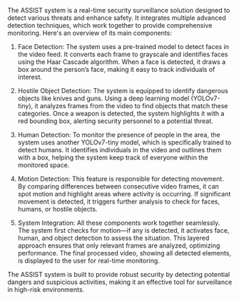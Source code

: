 The ASSIST system is a real-time security surveillance solution designed to detect various threats and enhance safety. It integrates multiple advanced detection techniques, which work together to provide comprehensive monitoring. Here's an overview of its main components:

1. Face Detection: The system uses a pre-trained model to detect faces in the video feed. It converts each frame to grayscale and identifies faces using the Haar Cascade algorithm. When a face is detected, it draws a box around the person’s face, making it easy to track individuals of interest.


2. Hostile Object Detection: The system is equipped to identify dangerous objects like knives and guns. Using a deep learning model (YOLOv7-tiny), it analyzes frames from the video to find objects that match these categories. Once a weapon is detected, the system highlights it with a red bounding box, alerting security personnel to a potential threat.


3. Human Detection: To monitor the presence of people in the area, the system uses another YOLOv7-tiny model, which is specifically trained to detect humans. It identifies individuals in the video and outlines them with a box, helping the system keep track of everyone within the monitored space.


4. Motion Detection: This feature is responsible for detecting movement. By comparing differences between consecutive video frames, it can spot motion and highlight areas where activity is occurring. If significant movement is detected, it triggers further analysis to check for faces, humans, or hostile objects.


5. System Integration: All these components work together seamlessly. The system first checks for motion—if any is detected, it activates face, human, and object detection to assess the situation. This layered approach ensures that only relevant frames are analyzed, optimizing performance. The final processed video, showing all detected elements, is displayed to the user for real-time monitoring.



The ASSIST system is built to provide robust security by detecting potential dangers and suspicious activities, making it an effective tool for surveillance in high-risk environments.

